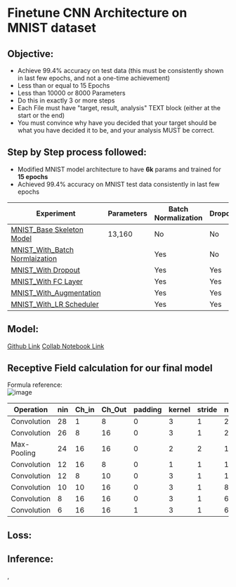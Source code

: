 # Finetune CNN Architecture on MNIST dataset

## Objective:
- Achieve 99.4% accuracy on test data (this must be consistently shown in last few epochs, and not a one-time achievement)
- Less than or equal to 15 Epochs
- Less than 10000 or 8000 Parameters 
- Do this in exactly 3 or more steps
- Each File must have "target, result, analysis" TEXT block (either at the start or the end)
- You must convince why have you decided that your target should be what you have decided it to be, and your analysis MUST be correct. 

## Step by Step process followed:
- Modified MNIST model architecture to have **6k** params and trained for **15 epochs**
- Achieved 99.4% accuracy on MNIST test data consistently in last few epochs  

| Experiment                         | Parameters | Batch Normalization | Dropout | FC Layer | Image Augmentation | LR Scheduler | Validation Accuracy |
| -----------------------------------| ---------- | ------------------- | ------- | -------- | ------------------ | ------------ | ------------------- |
|[MNIST_Base Skeleton Model]()       |  13,160    | No                  | No      | No       | No                 | No           |   98.55%            |
|[MNIST_With_Batch Normlaization]()  |            | Yes                 | No      | No       | No                 | No           |                     |
|[MNIST_With Dropout]()              |            | Yes                 | Yes     | No       | No                 | No           |                     |
|[MNIST_With FC Layer]()             |            | Yes                 | Yes     | Yes      | No                 | No           |                     |
|[MNIST_With_Augmentation]()         |            | Yes                 | Yes     | Yes      | Yes                | No           |                     |
|[MNIST_With_LR Scheduler]()         |            | Yes                 | Yes     | Yes      | Yes                | Yes          |                     |


## Model:
[Github Link]()
[Collab Notebook Link]()

## Receptive Field calculation for our final model

Formula reference:</br>
![image](https://user-images.githubusercontent.com/17870236/120273908-c0481b00-c2cc-11eb-8b97-af4c8b9d5917.png)


| Operation   | nin | Ch_in | Ch_Out | padding | kernel | stride | nout | jin | jout | rin | rout | Act_Size | Params# |
| ----------- | --- | ----- | ------ | ------- | ------ | ------ | ---- | --- | ---- | --- | ---- | -------- | ------- |
| Convolution | 28  | 1     | 8      | 0       | 3      | 1      | 26   | 1   | 1    | 1   | 3    | 784      | 72      |
| Convolution | 26  | 8     | 16     | 0       | 3      | 1      | 24   | 1   | 1    | 3   | 5    | 5408     | 1152    |
| Max-Pooling | 24  | 16    | 16     | 0       | 2      | 2      | 12   | 1   | 2    | 5   | 6    | 9216     | 0       |
| Convolution | 12  | 16    | 8      | 0       | 1      | 1      | 12   | 2   | 2    | 6   | 12   | 2304     | 128     |
| Convolution | 12  | 8     | 10     | 0       | 3      | 1      | 10   | 2   | 2    | 12  | 28   | 1152     | 720     |
| Convolution | 10  | 10    | 16     | 0       | 3      | 1      | 8    | 2   | 2    | 28  | 60   | 1000     | 1440    |
| Convolution | 8   | 16    | 16     | 0       | 3      | 1      | 6    | 2   | 2    | 60  | 124  | 1024     | 2304    |
| Convolution | 6   | 16    | 16     | 1       | 3      | 1      | 6    | 2   | 2    | 124 | 252  | 576      | 2304    |

## Loss:

## Inference:

,
